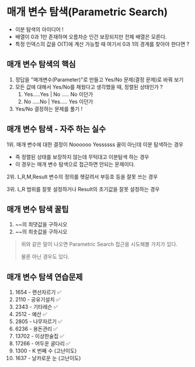 # 매개 변수 탐색(Parametric Search)

- 이분 탐색의 아이디어 ! 
- 배열이 0과 1만 존재하며 오름차순 인건 보장되지만 전체 배열은 모른다.
- 특정 인덱스의 값을 O(T)에 계산 가능할 때 여기서 0과 1의 경계를 찾아야 한다면 ? 

## 매개 변수 탐색의 핵심 
1. 정답을 "매개변수(Parameter)"로 만들고 Yes/No 문제(결정 문제)로 바꿔 보기
2. 모든 값에 대해서 Yes/No를 채웠다고 생각했을 때, 정렬된 상태인가 ?
   1. Yes.....Yes | No ..... No 이던가 
   2. No .....No  | Yes..... Yes 이던가 
3. Yes/No 결정하는 문제를 풀기 ! 

## 매개 변수 탐색 - 자주 하는 실수
1위. 매개 변수에 대한 결정이 Noooooo Yessssss 꼴이 아닌데 이분 탐색하는 경우 
- 즉 정렬된 상태를 보장하지 않는데 무턱대고 이분탐색 하는 경우 
- 이 경우는 매개 변수 탐색으로 접근하면 안되는 문제이다. 

2위. L,R,M,Result 변수의 정의를 헷갈려서 부등호 등을 잘못 쓰는 경우 

3위. L,R 범위를 잘못 설정하거나 Result의 초기값을 잘못 설정하는 경우 

## 매개 변수 탐색 꿀팁 

1. ~~의 최댓값을 구하시오 
2. ~~의 최솟값을 구하시오 

> 위와 같은 말이 나오면 Parametric Search 접근을 시도해볼 가치가 있다. 
> 
> 물론 아닌 경우도 있다. 


## 매개 변수 탐색 연습문제
1. 1654 - 랜선자르기 ✅
2. 2110 - 공유기설치 ✅
3. 2343 - 기타레슨 ✅
4. 2512 - 예산 ✅ 
5. 2805 - 나무자르기 ✅
6. 6236 - 용돈관리 ✅
7. 13702 - 이상한술집 ✅
8. 17266 - 어두운 굴다리 ✅
9. 1300 - K 번째 수 (고난이도)
10. 1637 - 날카로운 눈 (고난이도)

